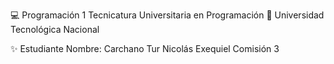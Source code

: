 💻 Programación 1
Tecnicatura Universitaria en Programación
📍 Universidad Tecnológica Nacional

✨ Estudiante
Nombre: Carchano Tur Nicolás Exequiel
Comisión 3
